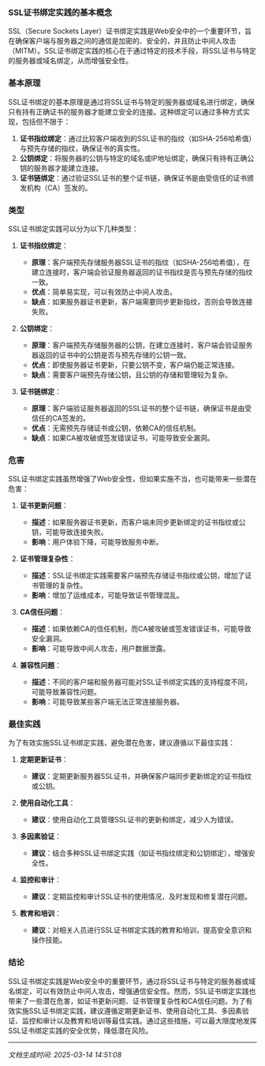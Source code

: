 ### SSL证书绑定实践的基本概念

SSL（Secure Sockets Layer）证书绑定实践是Web安全中的一个重要环节，旨在确保客户端与服务器之间的通信是加密的、安全的，并且防止中间人攻击（MITM）。SSL证书绑定实践的核心在于通过特定的技术手段，将SSL证书与特定的服务器或域名绑定，从而增强安全性。

### 基本原理

SSL证书绑定的基本原理是通过将SSL证书与特定的服务器或域名进行绑定，确保只有持有正确证书的服务器才能建立安全的连接。这种绑定可以通过多种方式实现，包括但不限于：

1. **证书指纹绑定**：通过比较客户端收到的SSL证书的指纹（如SHA-256哈希值）与预先存储的指纹，确保证书的真实性。
2. **公钥绑定**：将服务器的公钥与特定的域名或IP地址绑定，确保只有持有正确公钥的服务器才能建立连接。
3. **证书链绑定**：通过验证SSL证书的整个证书链，确保证书是由受信任的证书颁发机构（CA）签发的。

### 类型

SSL证书绑定实践可以分为以下几种类型：

1. **证书指纹绑定**：
   - **原理**：客户端预先存储服务器SSL证书的指纹（如SHA-256哈希值），在建立连接时，客户端会验证服务器返回的证书指纹是否与预先存储的指纹一致。
   - **优点**：简单易实现，可以有效防止中间人攻击。
   - **缺点**：如果服务器证书更新，客户端需要同步更新指纹，否则会导致连接失败。

2. **公钥绑定**：
   - **原理**：客户端预先存储服务器的公钥，在建立连接时，客户端会验证服务器返回的证书中的公钥是否与预先存储的公钥一致。
   - **优点**：即使服务器证书更新，只要公钥不变，客户端仍能正常连接。
   - **缺点**：需要客户端预先存储公钥，且公钥的存储和管理较为复杂。

3. **证书链绑定**：
   - **原理**：客户端验证服务器返回的SSL证书的整个证书链，确保证书是由受信任的CA签发的。
   - **优点**：无需预先存储证书或公钥，依赖CA的信任机制。
   - **缺点**：如果CA被攻破或签发错误证书，可能导致安全漏洞。

### 危害

SSL证书绑定实践虽然增强了Web安全性，但如果实施不当，也可能带来一些潜在危害：

1. **证书更新问题**：
   - **描述**：如果服务器证书更新，而客户端未同步更新绑定的证书指纹或公钥，可能导致连接失败。
   - **影响**：用户体验下降，可能导致服务中断。

2. **证书管理复杂性**：
   - **描述**：SSL证书绑定实践需要客户端预先存储证书指纹或公钥，增加了证书管理的复杂性。
   - **影响**：增加了运维成本，可能导致证书管理混乱。

3. **CA信任问题**：
   - **描述**：如果依赖CA的信任机制，而CA被攻破或签发错误证书，可能导致安全漏洞。
   - **影响**：可能导致中间人攻击，用户数据泄露。

4. **兼容性问题**：
   - **描述**：不同的客户端和服务器可能对SSL证书绑定实践的支持程度不同，可能导致兼容性问题。
   - **影响**：可能导致某些客户端无法正常连接服务器。

### 最佳实践

为了有效实施SSL证书绑定实践，避免潜在危害，建议遵循以下最佳实践：

1. **定期更新证书**：
   - **建议**：定期更新服务器SSL证书，并确保客户端同步更新绑定的证书指纹或公钥。

2. **使用自动化工具**：
   - **建议**：使用自动化工具管理SSL证书的更新和绑定，减少人为错误。

3. **多因素验证**：
   - **建议**：结合多种SSL证书绑定实践（如证书指纹绑定和公钥绑定），增强安全性。

4. **监控和审计**：
   - **建议**：定期监控和审计SSL证书的使用情况，及时发现和修复潜在问题。

5. **教育和培训**：
   - **建议**：对相关人员进行SSL证书绑定实践的教育和培训，提高安全意识和操作技能。

### 结论

SSL证书绑定实践是Web安全中的重要环节，通过将SSL证书与特定的服务器或域名绑定，可以有效防止中间人攻击，增强通信安全性。然而，SSL证书绑定实践也带来了一些潜在危害，如证书更新问题、证书管理复杂性和CA信任问题。为了有效实施SSL证书绑定实践，建议遵循定期更新证书、使用自动化工具、多因素验证、监控和审计以及教育和培训等最佳实践。通过这些措施，可以最大限度地发挥SSL证书绑定实践的安全优势，降低潜在风险。

---

*文档生成时间: 2025-03-14 14:51:08*



